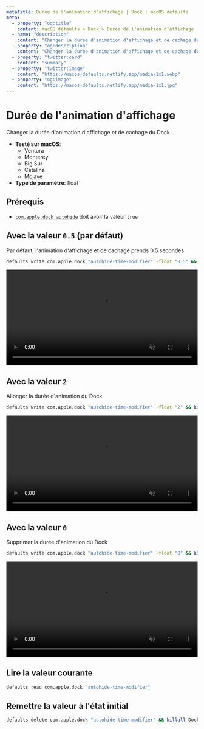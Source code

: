 ```yaml
---
metaTitle: Durée de l'animation d'affichage | Dock | macOS defaults
meta:
  - property: "og:title"
    content: macOS defaults > Dock > Durée de l'animation d'affichage
  - name: "description"
    content: "Changer la durée d'animation d'affichage et de cachage du Dock."
  - property: "og:description"
    content: "Changer la durée d'animation d'affichage et de cachage du Dock."
  - property: "twitter:card"
    content: "summary"
  - property: "twitter:image"
    content: "https://macos-defaults.netlify.app/media-1x1.webp"
  - property: "og:image"
    content: "https://macos-defaults.netlify.app/media-1x1.jpg"
---
```

# Durée de l'animation d'affichage

Changer la durée d'animation d'affichage et de cachage du Dock.

<!-- break lists -->

- **Testé sur macOS**:
  * Ventura
  * Monterey
  * Big Sur
  * Catalina
  * Mojave
- **Type de paramètre**: float

## Prérequis
- [`com.apple.dock autohide`](../../fr/dock/autohide.html#avec-la-valeur-true) doit avoir la valeur `true`

## Avec la valeur `0.5` (par défaut)

Par défaut, l'animation d'affichage et de cachage prends 0.5 secondes

```bash
defaults write com.apple.dock "autohide-time-modifier" -float "0.5" && killall Dock
```
<video autoplay loop muted playsinline width="742" height="202" style="max-width: 100%; height: auto">
  <source src="./dock-autohide-time-modifier-0.5.mp4" type="video/mp4">
  Exemple avec la valeur 0.5
</video>

## Avec la valeur `2`

Allonger la durée d'animation du Dock

```bash
defaults write com.apple.dock "autohide-time-modifier" -float "2" && killall Dock
```
<video autoplay loop muted playsinline width="742" height="202" style="max-width: 100%; height: auto">
  <source src="./dock-autohide-time-modifier-2.mp4" type="video/mp4">
  Exemple avec la valeur 2
</video>

## Avec la valeur `0`

Supprimer la durée d'animation du Dock

```bash
defaults write com.apple.dock "autohide-time-modifier" -float "0" && killall Dock
```
<video autoplay loop muted playsinline width="742" height="202" style="max-width: 100%; height: auto">
  <source src="./dock-autohide-time-modifier-0.mp4" type="video/mp4">
  Exemple avec la valeur 0
</video>

## Lire la valeur courante
```bash
defaults read com.apple.dock "autohide-time-modifier"
```

## Remettre la valeur à l'état initial
```bash
defaults delete com.apple.dock "autohide-time-modifier" && killall Dock
```
